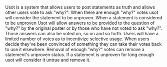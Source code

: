 Usot is a system that allows users to post statements as truth and allows other users vote to ask "why?". When there are enough "why?" votes usot will consider the statement to be unproven. When a statement is considered to be unproven Usot will allow answers to be provided to the question of "why?" by the original poster or by those who have not voted to ask "why?". Those answers can also be voted on, so on and so forth. Users will have a limited number of votes as to incentivize selective usage. When users decide they've been convinced of something they can take their votes back to use it elsewhere. Removal of enough "why?" votes can remove a statement's unproven status. If a statement is unproven for long enough usot will consider it untrue and remove it.